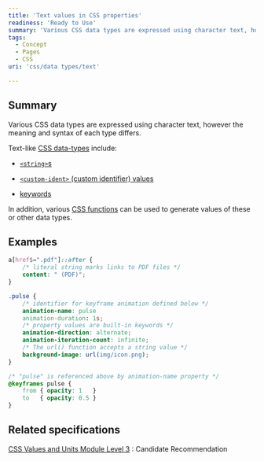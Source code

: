 ```yaml
---
title: 'Text values in CSS properties'
readiness: 'Ready to Use'
summary: 'Various CSS data types are expressed using character text, however the meaning and syntax of each type differs.'
tags:
  - Concept
  - Pages
  - CSS
uri: 'css/data types/text'

---
```

## Summary

Various CSS data types are expressed using character text, however the meaning and syntax of each type differs.

 Text-like [CSS data-types](/css/data_types) include:

-   [`<string>`s](/css/data_types/string)

-   [`<custom-ident>` (custom identifier) values](/css/data_types/custom_ident)

-   [keywords](/css/data_types/keyword)

In addition, various [CSS functions](/css/functions) can be used to generate values of these or other data types.

## Examples

``` css
a[href$=".pdf"]::after {
    /* literal string marks links to PDF files */
    content: " (PDF)";
}
```

``` css
.pulse {
    /* identifier for keyframe animation defined below */
    animation-name: pulse
    animation-duration: 1s;
    /* property values are built-in keywords */
    animation-direction: alternate;
    animation-iteration-count: infinite;
    /* The url() function accepts a string value */
    background-image: url(img/icon.png);
}

/* "pulse" is referenced above by animation-name property */
@keyframes pulse {
    from { opacity: 1   }
    to   { opacity: 0.5 }
}
```

## Related specifications

[CSS Values and Units Module Level 3](http://www.w3.org/TR/css3-values/)
:   Candidate Recommendation
